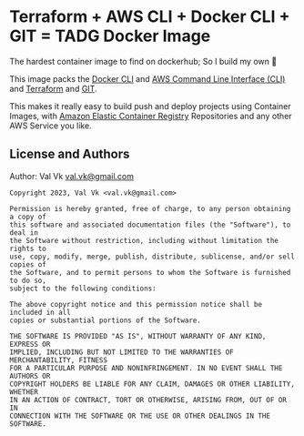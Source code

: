 # Terraform + AWS CLI + Docker CLI + GIT = TADG Docker Image

The hardest container image to find on dockerhub; So I build my own 🤪

This image packs the [Docker CLI](https://docs.docker.com/engine/reference/commandline/cli/)
and [AWS Command Line Interface (CLI)](https://aws.amazon.com/cli/) and [Terraform](https://terraform.io) and [GIT](https://git-scm.com/).

This makes it really easy to build push and deploy projects using Container Images,
with [Amazon Elastic Container Registry](https://aws.amazon.com/ecr/) Repositories
and any other AWS Service you like.

## License and Authors

Author: Val Vk val.vk@gmail.com

```text
Copyright 2023, Val Vk <val.vk@gmail.com>

Permission is hereby granted, free of charge, to any person obtaining a copy of
this software and associated documentation files (the "Software"), to deal in
the Software without restriction, including without limitation the rights to
use, copy, modify, merge, publish, distribute, sublicense, and/or sell copies of
the Software, and to permit persons to whom the Software is furnished to do so,
subject to the following conditions:

The above copyright notice and this permission notice shall be included in all
copies or substantial portions of the Software.

THE SOFTWARE IS PROVIDED "AS IS", WITHOUT WARRANTY OF ANY KIND, EXPRESS OR
IMPLIED, INCLUDING BUT NOT LIMITED TO THE WARRANTIES OF MERCHANTABILITY, FITNESS
FOR A PARTICULAR PURPOSE AND NONINFRINGEMENT. IN NO EVENT SHALL THE AUTHORS OR
COPYRIGHT HOLDERS BE LIABLE FOR ANY CLAIM, DAMAGES OR OTHER LIABILITY, WHETHER
IN AN ACTION OF CONTRACT, TORT OR OTHERWISE, ARISING FROM, OUT OF OR IN
CONNECTION WITH THE SOFTWARE OR THE USE OR OTHER DEALINGS IN THE SOFTWARE.
```
